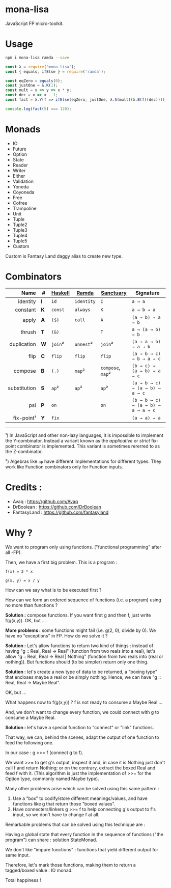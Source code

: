 # mona-lisa

JavaScript FP micro-toolkit.

# Usage

```sh
npm i mona-lisa ramda --save
```

```js
const λ = require('mona-lisa');
const { equals, ifElse } = require('ramda');

const eqZero = equals(0);
const justOne = λ.K(1);
const mult = x => y => x * y;
const dec = x => x - 1;
const fact = λ.Y(f => ifElse(eqZero, justOne, λ.S(mult)(λ.B(f)(dec))));

console.log(fact(5) === 120);
```

# Monads

- IO
- Future
- Option
- State
- Reader
- Writer
- Either
- Validation
- Yoneda
- Coyoneda
- Free
- Cofree
- Trampoline
- Unit
- Tuple
- Tuple2
- Tuple3
- Tuple4
- Tuple5
- Custom

Custom is Fantasy Land daggy alias to create new type.

# Combinators

Name         | #     | [Haskell][] | [Ramda][]          | [Sanctuary][]          | Signature
------------:|-------|-------------|--------------------|------------------------|----------
identity     | **I** | `id`        | `identity`         | `I`                    | `a → a`
constant     | **K** | `const`     | `always`           | `K`                    | `a → b → a`
apply        | **A** | `($)`       | `call`             | `A`                    | `(a → b) → a → b`
thrush       | **T** | `(&)`       |                    | `T`                    | `a → (a → b) → b`
duplication  | **W** | `join`²     | `unnest`²          | `join`²                | `(a → a → b) → a → b`
flip         | **C** | `flip`      | `flip`             | `flip`                 | `(a → b → c) → b → a → c`
compose      | **B** | `(.)`       | `map`²             | `compose`, `map`²      | `(b → c) → (a → b) → a → c`
substitution | **S** | `ap`²       | `ap`²              | `ap`²                  | `(a → b → c) → (a → b) → a → c`
psi          | **P** | `on`        |                    | `on`                   | `(b → b → c) → (a → b) → a → a → c`
fix-point¹   | **Y** | `fix`       |                    |                        | `(a → a) → a`

-----

¹) In JavaScript and other non-lazy languages, it is impossible to implement the
  Y-combinator. Instead a variant known as the *applicative* or *strict*
  fix-point combinator is implemented. This variant is sometimes rererred to as
  the Z-combinator.

²) Algebras like `ap` have different implementations for different types.
  They work like Function combinators only for Function inputs.

[Haskell]: https://www.haskell.org/
[Ramda]: http://ramdajs.com/
[Sanctuary]: http://sanctuary.js.org/#combinator

# Credits :

- Avaq : https://github.com/Avaq
- DrBoolean : https://github.com/DrBoolean
- FantasyLand : https://github.com/fantasyland

# Why ?

We want to program only using functions. ("functional programming" after all -FP).

Then, we have a first big problem. This is a program :

```
f(x) = 2 * x

g(x, y) = x / y
```

How can we say what is to be executed first ?

How can we form an ordered sequence of functions (i.e. a program) using no more than functions ?

**Solution :** compose functions. If you want first g and then f, just write f(g(x,y)). OK, but ...

**More problems :** some functions might fail (i.e. g(2, 0), divide by 0). We have no "exceptions" in FP. How do we solve it ?

**Solution :** Let's allow functions to return two kind of things : instead of having "g :: Real, Real -> Real" (function from two reals into a real), let's allow "g :: Real, Real -> Real | Nothing" (function from two reals into (real or nothing)). But functions should (to be simpler) return only one thing.

**Solution :** let's create a new type of data to be returned, a "boxing type" that encloses maybe a real or be simply nothing. Hence, we can have "g :: Real, Real -> Maybe Real".

OK, but ...

What happens now to f(g(x,y)) ? f is not ready to consume a Maybe Real ...

And, we don't want to change every function, we could connect with g to consume a Maybe Real.

**Solution :** let's have a special function to "connect" or "link" functions.

That way, we can, behind the scenes, adapt the output of one function to feed the following one.

In our case : g >>= f (connect g to f).

We want >>= to get g's output, inspect it and, in case it is Nothing just don't call f and return Nothing; or on the contrary, extract the boxed Real and feed f with it. (This algorithm is just the implementation of >>= for the Option type, commonly named Maybe type).

Many other problems arise which can be solved using this same pattern :
 
1. Use a "box" to codify/store different meanings/values, and have functions like g that return those "boxed values".
2. Have connecters/linkers g >>= f to help connecting g's output to f's input, so we don't have to change f at all.

Remarkable problems that can be solved using this technique are :

Having a global state that every function in the sequence of functions ("the program") can share : solution StateMonad.

We don't like "impure functions" : functions that yield different output for same input.

Therefore, let's mark those functions, making them to return a tagged/boxed value : IO monad.

Total happiness !
